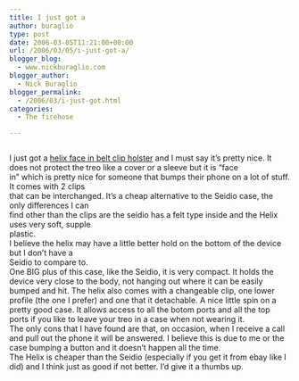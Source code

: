 ```yaml
---
title: I just got a
author: buraglio
type: post
date: 2006-03-05T11:21:00+00:00
url: /2006/03/05/i-just-got-a/
blogger_blog:
  - www.nickburaglio.com
blogger_author:
  - Nick Buraglio
blogger_permalink:
  - /2006/03/i-just-got.html
categories:
  - The firehose

---
```

<div>
</div>

[<img src="http://store.everythingtreo.com/store_images/product_images/accessories/large/415.jpg" border="0" alt="" />][1]

I just got a [helix face in belt clip holster][2] and I must say it&#8217;s pretty nice. It does not protect the treo like a cover or a sleeve but it is &#8220;face  
in&#8221; which is pretty nice for someone that bumps their phone on a lot of stuff. It comes with 2 clips  
that can be interchanged. It&#8217;s a cheap alternative to the Seidio case, the only differences I can  
find other than the clips are the seidio has a felt type inside and the Helix uses very soft, supple  
plastic.  
I believe the helix may have a little better hold on the bottom of the device but I don&#8217;t have a  
Seidio to compare to.  
One BIG plus of this case, like the Seidio, it is very compact. It holds the device very close to the body, not hanging out where it can be easily bumped and hit. The helix also comes with a changeable clip, one lower profile (the one I prefer) and one that it detachable. A nice little spin on a pretty good case. It allows access to all the botom ports and all the top ports if you like to leave your treo in a case when not wearing it.  
The only cons that I have found are that, on occasion, when I receive a call and pull out the phone it will be answered. I believe this is due to me or the case bumping a button and it doesn&#8217;t happen all the time.  
The Helix is cheaper than the Seidio (especially if you get it from ebay like I did) and I think just as good if not better. I&#8217;d give it a thumbs up.

<div>
</div>

 [1]: http://store.everythingtreo.com/store_images/product_images/accessories/large/415.jpg
 [2]: http://cgi.ebay.com/TREO-650-FACE-IN-HELIX-BELT-CLIP-HOLSTER-HIGH-QUALITY_W0QQitemZ5870074142QQcategoryZ108586QQssPageNameZWDVWQQrdZ1QQcmdZViewItem